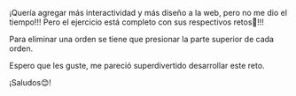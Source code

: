 ¡Quería agregar más interactividad y más diseño a la web, pero no me dio el tiempo!!!
Pero el ejercicio está completo con sus respectivos retos🥳!!!

Para eliminar una orden se tiene que presionar la parte superior de cada orden.

Espero que les guste, me pareció superdivertido desarrollar este reto.

¡Saludos😊!
